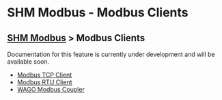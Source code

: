 # SHM Modbus - Modbus Clients

[SHM Modbus](../index.md) > Modbus Clients
---

Documentation for this feature is currently under development and will be available soon.

- [Modbus TCP Client](tcp/index.md)
- [Modbus RTU Client](rtu/index.md)
- [WAGO Modbus Coupler](wago/index.md)
